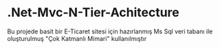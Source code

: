 # .Net-Mvc-N-Tier-Achitecture

Bu projede basit bir  E-Ticaret sitesi için hazırlanmış Ms Sql veri tabanı ile oluşturulmuş "Çok Katmanlı Mimari" kullanılmıştır
